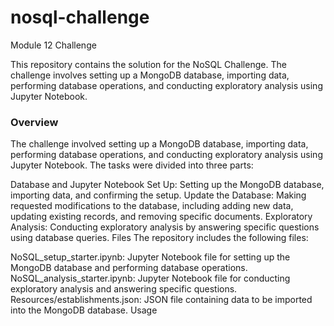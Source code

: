 # nosql-challenge
Module 12 Challenge 

This repository contains the solution for the NoSQL Challenge. The challenge involves setting up a MongoDB database, importing data, performing database operations, and conducting exploratory analysis using Jupyter Notebook.

### Overview
The challenge involved setting up a MongoDB database, importing data, performing database operations, and conducting exploratory analysis using Jupyter Notebook. The tasks were divided into three parts:

Database and Jupyter Notebook Set Up: Setting up the MongoDB database, importing data, and confirming the setup.
Update the Database: Making requested modifications to the database, including adding new data, updating existing records, and removing specific documents.
Exploratory Analysis: Conducting exploratory analysis by answering specific questions using database queries.
Files
The repository includes the following files:

NoSQL_setup_starter.ipynb: Jupyter Notebook file for setting up the MongoDB database and performing database operations.
NoSQL_analysis_starter.ipynb: Jupyter Notebook file for conducting exploratory analysis and answering specific questions.
Resources/establishments.json: JSON file containing data to be imported into the MongoDB database.
Usage


